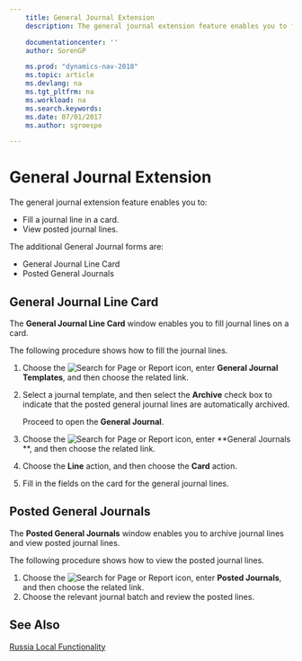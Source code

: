 ```yaml
---
    title: General Journal Extension
    description: The general journal extension feature enables you to fill a journal line on a card and to view posted journal lines.

    documentationcenter: ''
    author: SorenGP

    ms.prod: "dynamics-nav-2018"
    ms.topic: article
    ms.devlang: na
    ms.tgt_pltfrm: na
    ms.workload: na
    ms.search.keywords:
    ms.date: 07/01/2017
    ms.author: sgroespe

---
```

# General Journal Extension
The general journal extension feature enables you to:  

- Fill a journal line in a card.  
- View posted journal lines.  

The additional General Journal forms are:  

- General Journal Line Card  
- Posted General Journals  

## General Journal Line Card  
The **General Journal Line Card** window enables you to fill journal lines on a card.  

The following procedure shows how to fill the journal lines.  

1.  Choose the ![Search for Page or Report](../../media/ui-search/search_small.png "Search for Page or Report icon") icon, enter **General Journal Templates**, and then choose the related link.  
2.  Select a journal template, and then select the **Archive** check box to indicate that the posted general journal lines are automatically archived.  

    Proceed to open the **General Journal**.  

3. Choose the ![Search for Page or Report](../../media/ui-search/search_small.png "Search for Page or Report icon") icon, enter **General Journals **, and then choose the related link.  
4.  Choose the **Line** action, and then choose the **Card** action.  
5.  Fill in the fields on the card for the general journal lines.  

## Posted General Journals  
The **Posted General Journals** window enables you to archive journal lines and view posted journal lines.  

The following procedure shows how to view the posted journal lines.  

1.  Choose the ![Search for Page or Report](../../media/ui-search/search_small.png "Search for Page or Report icon") icon, enter **Posted Journals**, and then choose the related link.  
2.  Choose the relevant journal batch and review the posted lines.

## See Also
[Russia Local Functionality](russia-local-functionality.md)
